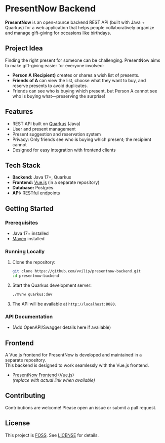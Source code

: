 # PresentNow Backend

**PresentNow** is an open-source backend REST API (built with Java + Quarkus) for a web application that helps people collaboratively organize and manage gift-giving for occasions like birthdays.

## Project Idea

Finding the right present for someone can be challenging. PresentNow aims to make gift-giving easier for everyone involved:

- **Person A (Recipient)** creates or shares a wish list of presents.
- **Friends of A** can view the list, choose what they want to buy, and reserve presents to avoid duplicates.
- Friends can see who is buying which present, but Person A cannot see who is buying what—preserving the surprise!

## Features

- REST API built on [Quarkus](https://quarkus.io/) (Java)
- User and present management
- Present suggestion and reservation system
- Privacy: Only friends see who is buying which present; the recipient cannot
- Designed for easy integration with frontend clients

## Tech Stack

- **Backend:** Java 17+, Quarkus
- **Frontend:** [Vue.js](https://vuejs.org/) (in a separate repository)
- **Database:** Postgres
- **API:** RESTful endpoints

## Getting Started

### Prerequisites

- Java 17+ installed
- [Maven](https://maven.apache.org/) installed

### Running Locally

1. Clone the repository:
    ```bash
    git clone https://github.com/vvilip/presentnow-backend.git
    cd presentnow-backend
    ```
2. Start the Quarkus development server:
    ```bash
    ./mvnw quarkus:dev
    ```
3. The API will be available at `http://localhost:8080`.

### API Documentation

- (Add OpenAPI/Swagger details here if available)

## Frontend

A Vue.js frontend for PresentNow is developed and maintained in a separate repository.  
This backend is designed to work seamlessly with the Vue.js frontend.

- [PresentNow Frontend (Vue.js)](https://github.com/YOUR_ORG_OR_USERNAME/presentnow-frontend)  
  *(replace with actual link when available)*

## Contributing

Contributions are welcome! Please open an issue or submit a pull request.

## License

This project is [FOSS](https://en.wikipedia.org/wiki/Free_and_open-source_software). See [LICENSE](./LICENSE) for details.
